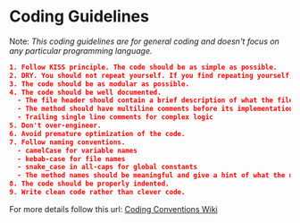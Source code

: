 # Coding Guidelines

Note: _This coding guidelines are for general coding and doesn't focus on any particular programming language._

```json
1. Follow KISS principle. The code should be as simple as possible.
2. DRY. You should not repeat yourself. If you find repeating yourself, try to seperate that into different functionality.
3. The code should be as modular as possible.
4. The code should be well documented.
  - The file header should contain a brief description of what the file is trying to achieve.
  - The method should have multiline comments before its implementation.
  - Trailing single line comments for complex logic
5. Don't over-engineer.
6. Avoid premature optimization of the code.
7. Follow naming conventions.
  - camelCase for variable names
  - kebab-case for file names
  - snake_case in all-caps for global constants
  - The method names should be meaningful and give a hint of what the method is about.
8. The code should be properly indented.
9. Write clean code rather than clever code.
```

For more details follow this url: [Coding Conventions Wiki](https://en.wikipedia.org/wiki/Coding_conventions)
